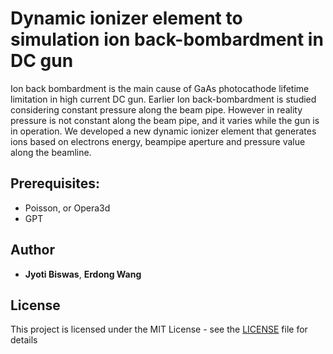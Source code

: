 # Dynamic ionizer element to simulation ion back-bombardment in DC gun

Ion back bombardment is the main cause of GaAs photocathode lifetime limitation in high current DC gun. Earlier Ion back-bombardment is studied considering constant pressure along the beam pipe. However in reality pressure is not constant along the beam pipe, and it varies while the gun is in operation. We developed a new dynamic ionizer element that generates ions based on electrons energy, beampipe aperture and pressure value along the beamline. 

## Prerequisites:

* Poisson, or Opera3d
* GPT

## Author

 * **Jyoti Biswas**, **Erdong Wang**

## License

This project is licensed under the MIT License - see the [LICENSE](LICENSE) file for details<br/>
